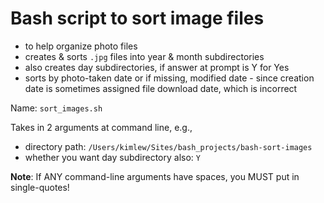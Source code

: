 # Bash script to sort image files

- to help organize photo files
- creates & sorts `.jpg` files into year & month subdirectories
- also creates day subdirectories, if answer at prompt is Y for Yes
- sorts by photo-taken date or if missing, modified date - since creation date is sometimes assigned file download date, which is incorrect

Name: `sort_images.sh`

Takes in 2 arguments at command line, e.g.,

- directory path: `/Users/kimlew/Sites/bash_projects/bash-sort-images`
- whether you want day subdirectory also: `Y`

**Note**: If ANY command-line arguments have spaces, you MUST put in single-quotes!

